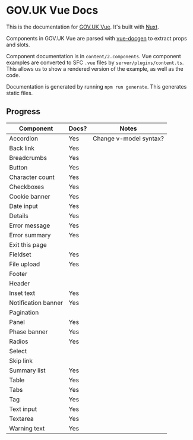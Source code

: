 # GOV.UK Vue Docs

This is the documentation for [GOV.UK Vue](https://github.com/govuk-vue/govuk-vue). It's built with [Nuxt](https://nuxt.com/).

Components in GOV.UK Vue are parsed with [vue-docgen](https://vue-styleguidist.github.io/docs/docgen-cli.html) to extract props and slots.

Component documentation is in `content/2.components`. Vue component examples are converted to SFC `.vue` files by 
`server/plugins/content.ts`. This allows us to show a rendered version of the example, as well as the code.

Documentation is generated by running `npm run generate`. This generates static files.

## Progress

| Component           | Docs? | Notes                  |
|---------------------|-------|------------------------|
| Accordion           | Yes   | Change v-model syntax? |
| Back link           | Yes   |                        |
| Breadcrumbs         | Yes   |                        |
| Button              | Yes   |                        |
| Character count     | Yes   |                        |
| Checkboxes          | Yes   |                        |
| Cookie banner       | Yes   |                        |
| Date input          | Yes   |                        |
| Details             | Yes   |                        |
| Error message       | Yes   |                        |
| Error summary       | Yes   |                        |
| Exit this page      |       |                        |
| Fieldset            | Yes   |                        |
| File upload         | Yes   |                        |
| Footer              |       |                        |
| Header              |       |                        |
| Inset text          | Yes   |                        |
| Notification banner | Yes   |                        |
| Pagination          |       |                        |
| Panel               | Yes   |                        |
| Phase banner        | Yes   |                        |
| Radios              | Yes   |                        |
| Select              |       |                        |
| Skip link           |       |                        |
| Summary list        | Yes   |                        |
| Table               | Yes   |                        |
| Tabs                | Yes   |                        |
| Tag                 | Yes   |                        |
| Text input          | Yes   |                        |
| Textarea            | Yes   |                        |
| Warning text        | Yes   |                        |

